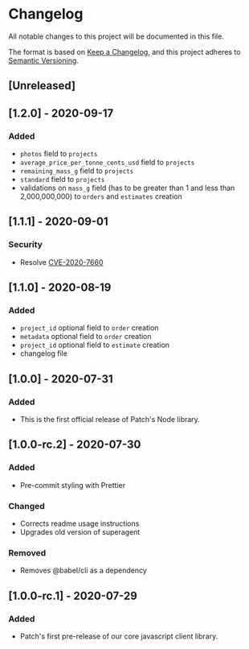 # Changelog

All notable changes to this project will be documented in this file.

The format is based on [Keep a Changelog](https://keepachangelog.com/en/1.0.0/),
and this project adheres to [Semantic Versioning](https://semver.org/spec/v2.0.0.html).

## [Unreleased]

## [1.2.0] - 2020-09-17

### Added

- `photos` field to `projects`
- `average_price_per_tonne_cents_usd` field to `projects`
- `remaining_mass_g` field to `projects`
- `standard` field to `projects`
- validations on `mass_g` field (has to be greater than 1 and less than 2,000,000,000) to `orders` and `estimates` creation

## [1.1.1] - 2020-09-01

### Security

- Resolve [CVE-2020-7660](https://github.com/advisories/GHSA-hxcc-f52p-wc94)

## [1.1.0] - 2020-08-19

### Added

- `project_id` optional field to `order` creation
- `metadata` optional field to `order` creation
- `project_id` optional field to `estimate` creation
- changelog file

## [1.0.0] - 2020-07-31

### Added

- This is the first official release of Patch's Node library.

## [1.0.0-rc.2] - 2020-07-30

### Added

- Pre-commit styling with Prettier

### Changed

- Corrects readme usage instructions
- Upgrades old version of superagent

### Removed

- Removes @babel/cli as a dependency

## [1.0.0-rc.1] - 2020-07-29

### Added

- Patch's first pre-release of our core javascript client library.
